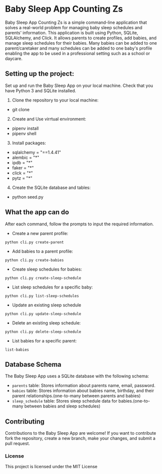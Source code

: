 # Baby Sleep App Counting Zs

Baby Sleep App Counting Zs is a simple command-line application that solves a real-world problem for managing baby sleep schedules and parents' information. This application is built using Python, SQLite, SQLAlchemy, and Click. It allows parents to create profiles, add babies, and manage sleep schedules for their babies. Many babies can be added to one parent/caretaker and many schedules can be added to one baby's profile enabling the app to be used in a professional setting such as a school or daycare. 

## Setting up the project:
Set up and run the Baby Sleep App on your local machine. Check that you have Python 3 and SQLite installed.

1. Clone the repository to your local machine:
- git clone

2. Create and Use virrtual environment:
- pipenv install
- pipenv shell

3. Install packages:
* sqlalchemy = "==1.4.41"
* alembic = "*"
* ipdb = "*"
* faker = "*"
* click = "*"
* pytz = "*"

4. Create the SQLite database and tables:
- python seed.py

## What the app can do
   After each command, follow the prompts to input the required information.

   - Create a new parent profile:
  
   `python cli.py create-parent`

   - Add babies to a parent profile:

   `python cli.py create-babies`

   - Create sleep schedules for babies:

   `python cli.py create-sleep-schedule`

   - List sleep schedules for a specific baby:

   `python cli.py list-sleep-schedules`
   
   - Update an existing sleep schedule

   `python cli.py update-sleep-schedule`

   - Delete an existing sleep schedule:

   `python cli.py delete-sleep-schedule`

   - List babies for a specific parent:

   `list-babies`

   ## Database Schema
The Baby Sleep App uses a SQLite database with the following schema:

- `parents` table: Stores information about parents name, email, password.
- `babies` table: Stores information about babies name, birthday, and their parent relationships.(one-to-many between parents and babies)
- `sleep_schedule` table: Stores sleep schedule data for babies.(one-to-many between babies and sleep schedules)

## Contributing
Contributions to the Baby Sleep App are welcome! If you want to contribute fork the repository, create a new branch, make your changes, and submit a pull request.

### License
This project is licensed under the MIT License




